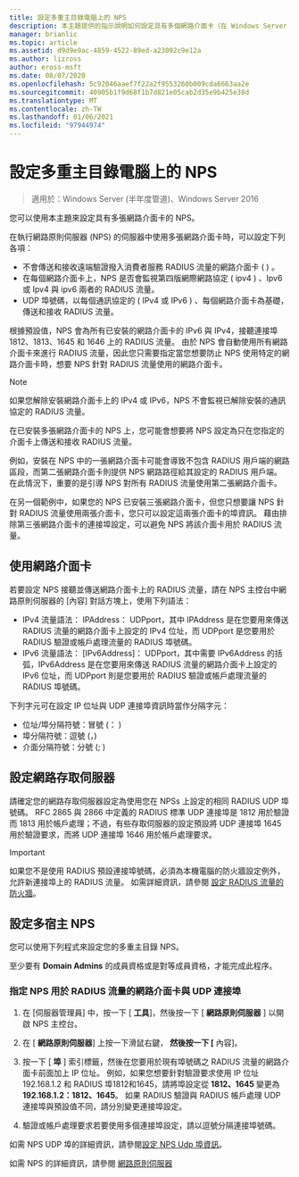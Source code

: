 ```yaml
---
title: 設定多重主目錄電腦上的 NPS
description: 本主題提供的指示說明如何設定具有多個網路介面卡（在 Windows Server 2016 中執行網路原則伺服器）的伺服器。
manager: brianlic
ms.topic: article
ms.assetid: d9d9e9ac-4859-4522-89ed-a23092c9e12a
ms.author: lizross
author: eross-msft
ms.date: 08/07/2020
ms.openlocfilehash: 5c92046aaef7f22a2f9553260b009cda6663aa2e
ms.sourcegitcommit: 40905b1f9d68f1b7d821e05cab2d35e9b425e38d
ms.translationtype: MT
ms.contentlocale: zh-TW
ms.lasthandoff: 01/06/2021
ms.locfileid: "97944974"
---
```

# <a name="configure-nps-on-a-multihomed-computer"></a>設定多重主目錄電腦上的 NPS

>適用於：Windows Server (半年度管道)、Windows Server 2016

您可以使用本主題來設定具有多張網路介面卡的 NPS。

在執行網路原則伺服器 (NPS) 的伺服器中使用多張網路介面卡時，可以設定下列各項：

- 不會傳送和接收遠端驗證撥入消費者服務 RADIUS 流量的網路介面卡 \( \) 。
- 在每個網路介面卡上，NPS 是否會監視第四版網際網路協定 \( ipv4 \) 、Ipv6 或 Ipv4 與 ipv6 兩者的 RADIUS 流量。
- UDP 埠號碼，以每個通訊協定的 \( IPv4 或 IPv6 \) 、每個網路介面卡為基礎，傳送和接收 RADIUS 流量。

根據預設值，NPS 會為所有已安裝的網路介面卡的 IPv6 與 IPv4，接聽連接埠 1812、1813、1645 和 1646 上的 RADIUS 流量。 由於 NPS 會自動使用所有網路介面卡來進行 RADIUS 流量，因此您只需要指定當您想要防止 NPS 使用特定的網路介面卡時，想要 NPS 針對 RADIUS 流量使用的網路介面卡。

>[!NOTE]
>如果您解除安裝網路介面卡上的 IPv4 或 IPv6，NPS 不會監視已解除安裝的通訊協定的 RADIUS 流量。

在已安裝多張網路介面卡的 NPS 上，您可能會想要將 NPS 設定為只在您指定的介面卡上傳送和接收 RADIUS 流量。

例如，安裝在 NPS 中的一張網路介面卡可能會導致不包含 RADIUS 用戶端的網路區段，而第二張網路介面卡則提供 NPS 網路路徑給其設定的 RADIUS 用戶端。 在此情況下，重要的是引導 NPS 對所有 RADIUS 流量使用第二張網路介面卡。

在另一個範例中，如果您的 NPS 已安裝三張網路介面卡，但您只想要讓 NPS 針對 RADIUS 流量使用兩張介面卡，您只可以設定這兩張介面卡的埠資訊。 藉由排除第三張網路介面卡的連接埠設定，可以避免 NPS 將該介面卡用於 RADIUS 流量。

## <a name="using-a-network-adapter"></a>使用網路介面卡

若要設定 NPS 接聽並傳送網路介面卡上的 RADIUS 流量，請在 NPS 主控台中網路原則伺服器的 [內容] 對話方塊上，使用下列語法：

- IPv4 流量語法： IPAddress： UDPport，其中 IPAddress 是在您要用來傳送 RADIUS 流量的網路介面卡上設定的 IPv4 位址，而 UDPport 是您要用於 RADIUS 驗證或帳戶處理流量的 RADIUS 埠號碼。
- IPv6 流量語法： [IPv6Address]： UDPport，其中需要 IPv6Address 的括弧，IPv6Address 是在您要用來傳送 RADIUS 流量的網路介面卡上設定的 IPv6 位址，而 UDPport 則是您要用於 RADIUS 驗證或帳戶處理流量的 RADIUS 埠號碼。

下列字元可在設定 IP 位址與 UDP 連接埠資訊時當作分隔字元：

- 位址/埠分隔符號：冒號 (： ) 
- 埠分隔符號：逗號 (，) 
- 介面分隔符號：分號 (; ) 

## <a name="configuring-network-access-servers"></a>設定網路存取伺服器

請確定您的網路存取伺服器設定為使用您在 NPSs 上設定的相同 RADIUS UDP 埠號碼。 RFC 2865 與 2866 中定義的 RADIUS 標準 UDP 連接埠是 1812 用於驗證而 1813 用於帳戶處理；不過，有些存取伺服器的設定預設將 UDP 連接埠 1645 用於驗證要求，而將 UDP 連接埠 1646 用於帳戶處理要求。

>[!IMPORTANT]
>如果您不是使用 RADIUS 預設連接埠號碼，必須為本機電腦的防火牆設定例外，允許新連接埠上的 RADIUS 流量。 如需詳細資訊，請參閱 [設定 RADIUS 流量的防火牆](nps-firewalls-configure.md)。

## <a name="configure-the-multihomed-nps"></a>設定多宿主 NPS

您可以使用下列程式來設定您的多重主目錄 NPS。

至少要有 **Domain Admins** 的成員資格或是對等成員資格，才能完成此程序。

### <a name="to-specify-the-network-adapter-and-udp-ports-that-nps-uses-for-radius-traffic"></a>指定 NPS 用於 RADIUS 流量的網路介面卡與 UDP 連接埠

1. 在 [伺服器管理員] 中，按一下 [ **工具**]，然後按一下 [ **網路原則伺服器** ] 以開啟 NPS 主控台。

2. 在 [ **網路原則伺服器**] 上按一下滑鼠右鍵， **然後按一下 [** 內容]。

3. 按一下 [ **埠** ] 索引標籤，然後在您要用於現有埠號碼之 RADIUS 流量的網路介面卡前面加上 IP 位址。 例如，如果您想要針對驗證要求使用 IP 位址192.168.1.2 和 RADIUS 埠1812和1645，請將埠設定從 **1812、1645** 變更為 **192.168.1.2：1812、1645**。 如果 RADIUS 驗證與 RADIUS 帳戶處理 UDP 連接埠與預設值不同，請分別變更連接埠設定。

4. 驗證或帳戶處理要求若要使用多個連接埠設定，請以逗號分隔連接埠號碼。

如需 NPS UDP 埠的詳細資訊，請參閱[設定 NPS Udp 埠資訊](nps-udp-ports-configure.md)。


如需 NPS 的詳細資訊，請參閱 [網路原則伺服器](nps-top.md)

